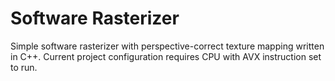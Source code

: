 Software Rasterizer
===================

Simple software rasterizer with perspective-correct texture
mapping written in C++. Current project configuration requires
CPU with AVX instruction set to run.
